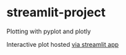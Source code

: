 # streamlit-project
Plotting with pyplot and plotly


Interactive plot hosted [via streamlit app](https://scopalaffairs-streamlit-project-volcanoes-of-the-earth-vfvfkf.streamlit.app)
